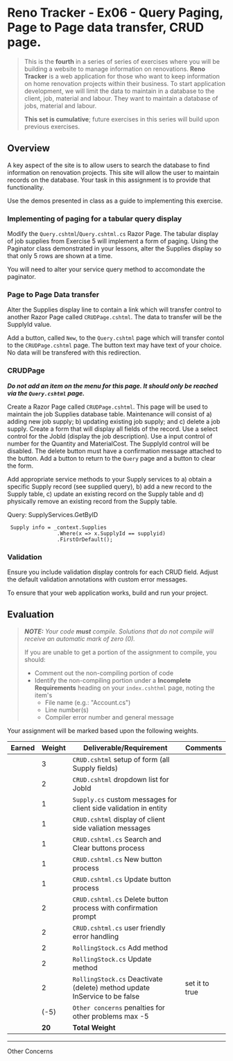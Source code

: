 # Reno Tracker - Ex06 - Query Paging, Page to Page data transfer, CRUD page. 

> This is the **fourth** in a series of series of exercises where you will be building a website to manage information on renovations. **Reno Tracker** is a web application for those who want to keep information on home renovation projects within their business. To start application development, we will limit the data to maintain in a database to the client, job, material and labour. They want to maintain a database of jobs, material and labour.
>
> **This set is cumulative**; future exercises in this series will build upon previous exercises.

## Overview

A key aspect of the site is to allow users to search the database to find information on renovation projects. This site will allow the user to maintain records on the database. Your task in this assignment is to provide that functionality.

Use the demos presented in class as a guide to implementing this exercise.

### Implementing of paging for a tabular query display

Modify the `Query.cshtml`/`Query.cshtml.cs` Razor Page. The tabular display of job supplies from Exercise 5 will implement a form of paging. Using the Paginator class demonstrated in your lessons, alter the Supplies display so that only 5 rows are shown at a time.

You will need to alter your service query method to accomondate the paginator.

### Page to Page Data transfer

Alter the Supplies display line to contain a link which will transfer control to another Razor Page called `CRUDPage.cshtml`. The data to transfer will be the SupplyId value.

Add a button, called `New`, to the `Query.cshtml` page which will transfer contol to the `CRUDPage.cshtml` page. The button text may have text of your choice. No data will be transfered with this redirection.

### CRUDPage

***Do not add an item on the menu for this page. It should only be reached via the `Query.cshtml` page.***

Create a Razor Page called `CRUDPage.cshtml`. This page will be used to maintain the job Supplies database table. Maintenance will consist of a) adding new job supply; b) updating existing job supply; and c) delete a job supply. Create a form that will display all fields of the record. Use a select control for the JobId (display the job description). Use a input control of number for the Quantity and MaterialCost. The SupplyId control will be disabled. The delete button must have a confirmation message attached to the button. Add a button to return to the `Query` page and a button to clear the form.

Add appropriate service methods to your Supply services to a) obtain a specific Supply record (see supplied query), b) add a new record to the Supply table, c) update an existing record on the Supply table and d) physically remove an existing record from the Supply table.

Query: SupplyServices.GetByID

```
 Supply info = _context.Supplies
                .Where(x => x.SupplyId == supplyid)
                .FirstOrDefault();
```

### Validation

Ensure you include validation display controls for each CRUD field. Adjust the default validation annotations with custom error messages.


To ensure that your web application works, build and run your project.

## Evaluation

> ***NOTE:** Your code **must** compile. Solutions that do not compile will receive an automatic mark of zero (0).*
>
> If you are unable to get a portion of the assignment to compile, you should:
>
> - Comment out the non-compiling portion of code
> - Identify the non-compiling portion under a **Incomplete Requirements** heading on your `index.cshthml` page, noting the item's
>   - File name (e.g.: "Account.cs")
>   - Line number(s)
>   - Compiler error number and general message

Your assignment will be marked based upon the following weights. 

| Earned | Weight | Deliverable/Requirement | Comments |
| ------ | ---- | --------- | ------- |
|  | 3 | `CRUD.cshtml` setup of form (all Supply fields) |    |
|  | 2 | `CRUD.cshtml` dropdown list for JobId |     |
|  | 1 | `Supply.cs` custom messages for client side validation in entity |     |
|  | 1 | `CRUD.cshtml` display of client side valiation messages |    |
|  | 1 | `CRUD.cshtml.cs` Search and Clear buttons process |    |
|  | 1 | `CRUD.cshtml.cs` New button process |    |
|  | 1 | `CRUD.cshtml.cs` Update button process |    |
|  | 2 | `CRUD.cshtml.cs` Delete button process with confirmation prompt |     |
|  | 2  | `CRUD.cshtml.cs` user friendly error handling |   |
|  | 2 | `RollingStock.cs` Add method |   |
|  | 2 | `RollingStock.cs` Update method |    |
|  | 2 | `RollingStock.cs` Deactivate (delete) method update InService to be false | set it to true    |
|  | (-5)  | `Other concerns` penalties for other problems max -5 |   |
|  | **20** | **Total Weight** |   |

----

Other Concerns
